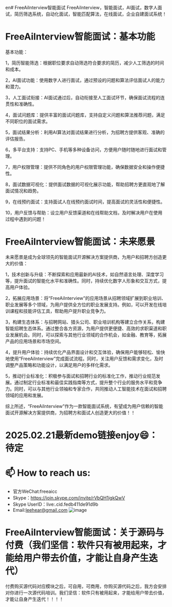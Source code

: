 en# FreeAiInterview智能面试
FreeAiInterview，智能面试，AI面试，数字人面试，简历筛选系统，自动化面试，智能匹配算法，在线面试，企业自建面试系统！

# FreeAiInterview智能面试：基本功能

基本功能：

1，简历智能筛选：根据职位要求自动筛选符合要求的简历，减少人工筛选的时间和成本。
    
2，AI面试功能：使用数字人进行面试，通过预设的问题和算法评估面试人的能力和潜力。
    
3，人工面试衔接：AI面试通过后，自动衔接至人工面试环节，确保面试流程的连贯性和准确性。
    
4，面试问题库：提供丰富的面试问题库，支持自定义问题和算法推荐问题，满足不同职位的面试需求。
    
5，面试结果分析：利用AI算法对面试结果进行分析，为招聘方提供客观、准确的评估报告。
    
6，多平台支持：支持PC、手机等多种设备访问，方便用户随时随地进行面试和管理。
    
7，用户权限管理：提供不同角色的用户权限管理功能，确保数据安全和操作便捷性。
    
8，面试数据可视化：提供面试数据的可视化展示功能，帮助招聘方更直观地了解面试情况和趋势。

9，在线预约面试：支持面试人在线预约面试时间，提高面试的灵活性和便捷性。

10，用户反馈与帮助：设立用户反馈渠道和在线帮助文档，及时解决用户在使用过程中遇到的问题！

# FreeAiInterview智能面试：未来愿景

未来愿景是成为全球领先的智能面试开源解决方案提供商，为用户和招聘方创造更大的价值：

1，技术创新与升级：不断探索和应用最新的AI技术，如自然语言处理、深度学习等，提升面试的智能化水平和准确性。同时，持续优化数字人形象和交互方式，提高用户体验。

2，拓展应用场景：将“FreeAiInterview”的应用场景从招聘领域扩展到职业培训、职业发展等多个领域，为用户提供全方位的职业发展支持。例如，可以开发在线培训课程和技能评估工具，帮助用户提升职业竞争力。

3，构建生态体系：与招聘网站、猎头公司、职业培训机构等建立合作关系，构建智能招聘生态体系。通过整合各方资源，为用户提供更便捷、高效的求职渠道和职业发展机会。同时，可以探索与其他行业领域的合作机会，如金融、教育等，拓展产品的应用场景和市场空间。

4，提升用户体验：持续优化产品界面设计和交互体验，确保用户能够轻松、愉快地使用“FreeAiInterview”完成面试流程。同时，关注用户反馈和需求变化，及时调整产品策略和功能设计，以满足用户的多样化需求。

5，推动行业标准化：积极参与面试和招聘行业的标准化工作，推动行业规范发展。通过制定行业标准和最佳实践指南等方式，提升整个行业的服务水平和竞争力。同时，可以与其他行业领袖和专家合作，共同推动人工智能技术在面试和招聘领域的应用和发展。

综上所述，“FreeAiInterview”作为一款智能面试系统，有望成为用户信赖的智能面试开源解决方案提供商，为招聘方和面试人创造更大的价值！！

# 2025.02.21最新demo链接enjoy😄：待定

# 📫 How to reach us:
- 官方WeChat:freeaicc
- Skype：https://join.skype.com/invite/rVbQH1igkQwV
- Skype UserID：live:.cid.fedb411de91d9b
- Email:leehear@gmail.com 
![image](https://github.com/user-attachments/assets/1da1fbaa-6da9-4b7f-99b9-f9ac6a5bfa39)

# FreeAiInterview智能面试：关于源码与付费（我们坚信：软件只有被用起来，才能给用户带去价值，才能让自身产生迭代）
付费购买源代码对应模块之后，可自用，可商用，你购买源代码之后，我方会安排对你进行一次源代码培训。我们坚信：软件只有被用起来，才能给用户带去价值，才能让自身产生迭代！！！！
